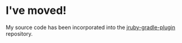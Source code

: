 # I've moved!

My source code has been incorporated into the
[jruby-gradle-plugin](https://github.com/jruby-gradle/jruby-gradle-plugin)
repository.
